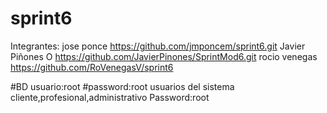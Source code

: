 # sprint6
Integrantes:
jose ponce https://github.com/jmponcem/sprint6.git
Javier Piñones O https://github.com/JavierPinones/SprintMod6.git
rocio venegas https://github.com/RoVenegasV/sprint6

#BD
usuario:root
#password:root
usuarios del sistema
cliente,profesional,administrativo
Password:root
